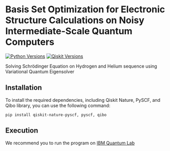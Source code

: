 # Basis Set Optimization for Electronic Structure Calculations on Noisy Intermediate-Scale Quantum Computers

[![Python Versions](https://img.shields.io/badge/python-3.10.8-blue.svg)](https://www.python.org/downloads/release/python-3108/)
[![Qiskit Versions](https://img.shields.io/badge/qiskit-1.0.2-blue.svg)](https://docs.quantum.ibm.com/api/qiskit/release-notes/1.0)

Solving Schrödinger Equation on Hydrogen and Helium sequence using Variational Quantum Eigensolver

## Installation
To install the required dependencies, including Qiskit Nature, PySCF, and Qibo library, you can use the following command:
```
pip install qiskit-nature-pyscf, pyscf, qibo
```

## Execution

We recommend you to run the program on [IBM Quantum Lab](https://lab.quantum.ibm.com/)  
